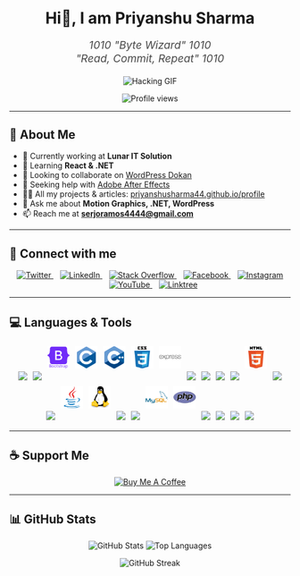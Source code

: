 <!--
  README Profile for Priyanshu Sharma
  Top part exactly as original,
  rest is polished and consistent
-->

<h1 align="center">Hi👋, I am <b>Priyanshu Sharma</b></h1>
<p align="center" style="font-size: 1.2rem; font-style: italic; color: #4a4a4a;">
  1010 "Byte Wizard" 1010
  <br />
  <em>"Read, Commit, Repeat" 1010</em>
</p>

<p align="center">
  <img alt="Hacking GIF" src="https://media.tenor.com/rePDfDWO3XoAAAAd/hacking.gif" width="400" />
</p>

<p align="center">
  <img src="https://komarev.com/ghpvc/?username=priyanshusharma44&label=Profile%20views&color=0e75b6&style=flat" alt="Profile views" />
</p>

---

## 🚀 About Me

- 🔭 Currently working at **Lunar IT Solution**
- 🌱 Learning **React & .NET**
- 👯 Looking to collaborate on [WordPress Dokan](https://wordpress.org/plugins/dokan-lite/)
- 🤝 Seeking help with [Adobe After Effects](https://www.adobe.com/products/aftereffects.html)
- 👨‍💻 All my projects & articles: [priyanshusharma44.github.io/profile](https://priyanshusharma44.github.io/profile/)
- 💬 Ask me about **Motion Graphics, .NET, WordPress**
- 📫 Reach me at **serjoramos4444@gmail.com**

---

## 🔗 Connect with me

<p align="center">
  <a href="https://twitter.com/kattelpriyanshu" target="_blank" rel="noopener">
    <img alt="Twitter" src="https://img.shields.io/twitter/follow/kattelpriyanshu?logo=twitter&style=social" />
  </a>
  <a href="https://linkedin.com/in/priyanshusharma44" target="_blank" rel="noopener" style="margin-left:12px;">
    <img alt="LinkedIn" src="https://img.shields.io/badge/LinkedIn-Priyanshu%20Sharma-blue?logo=linkedin&style=social" />
  </a>
  <a href="https://stackoverflow.com/users/your_userid_here" target="_blank" rel="noopener" style="margin-left:12px;">
    <img alt="Stack Overflow" src="https://img.shields.io/badge/StackOverflow-Priyanshu-orange?logo=stackoverflow&style=social" />
  </a>
  <a href="https://facebook.com/priyanshusharma44" target="_blank" rel="noopener" style="margin-left:12px;">
    <img alt="Facebook" src="https://img.shields.io/badge/Facebook-Priyanshu-blue?logo=facebook&style=social" />
  </a>
  <a href="https://instagram.com/priyanshu.efx" target="_blank" rel="noopener" style="margin-left:12px;">
    <img alt="Instagram" src="https://img.shields.io/badge/Instagram-priyanshu.efx-purple?logo=instagram&style=social" />
  </a>
  <a href="https://youtube.com/c/priyanshukattel" target="_blank" rel="noopener" style="margin-left:12px;">
    <img alt="YouTube" src="https://img.shields.io/badge/YouTube-Priyanshu-red?logo=youtube&style=social" />
  </a>
  <a href="https://linktr.ee/priyanshuefx" target="_blank" rel="noopener" style="margin-left:12px;">
    <img alt="Linktree" src="https://img.shields.io/badge/Linktree-Priyanshu-green?logo=linktree&style=social" />
  </a>
</p>

---

## 💻 Languages & Tools

<p align="center" style="font-size: 0;">
  <a href="https://www.arduino.cc/" target="_blank" rel="noreferrer" title="Arduino">
    <img src="https://cdn.worldvectorlogo.com/logos/arduino-1.svg" alt="arduino" width="40" height="40" style="margin: 5px" />
  </a>
  <a href="https://www.blender.org/" target="_blank" rel="noreferrer" title="Blender">
    <img src="https://download.blender.org/branding/community/blender_community_badge_white.svg" alt="blender" width="40" height="40" style="margin: 5px" />
  </a>
  <a href="https://getbootstrap.com" target="_blank" rel="noreferrer" title="Bootstrap">
    <img src="https://raw.githubusercontent.com/devicons/devicon/master/icons/bootstrap/bootstrap-plain-wordmark.svg" alt="bootstrap" width="40" height="40" style="margin: 5px" />
  </a>
  <a href="https://www.cprogramming.com/" target="_blank" rel="noreferrer" title="C">
    <img src="https://raw.githubusercontent.com/devicons/devicon/master/icons/c/c-original.svg" alt="c" width="40" height="40" style="margin: 5px" />
  </a>
  <a href="https://www.w3schools.com/cpp/" target="_blank" rel="noreferrer" title="C++">
    <img src="https://raw.githubusercontent.com/devicons/devicon/master/icons/cplusplus/cplusplus-original.svg" alt="cplusplus" width="40" height="40" style="margin: 5px" />
  </a>
  <a href="https://www.w3schools.com/css/" target="_blank" rel="noreferrer" title="CSS3">
    <img src="https://raw.githubusercontent.com/devicons/devicon/master/icons/css3/css3-original-wordmark.svg" alt="css3" width="40" height="40" style="margin: 5px" />
  </a>
  <a href="https://expressjs.com" target="_blank" rel="noreferrer" title="Express.js">
    <img src="https://raw.githubusercontent.com/devicons/devicon/master/icons/express/express-original-wordmark.svg" alt="express" width="40" height="40" style="margin: 5px" />
  </a>
  <a href="https://www.figma.com/" target="_blank" rel="noreferrer" title="Figma">
    <img src="https://www.vectorlogo.zone/logos/figma/figma-icon.svg" alt="figma" width="40" height="40" style="margin: 5px" />
  </a>
  <a href="https://flutter.dev" target="_blank" rel="noreferrer" title="Flutter">
    <img src="https://www.vectorlogo.zone/logos/flutterio/flutterio-icon.svg" alt="flutter" width="40" height="40" style="margin: 5px" />
  </a>
  <a href="https://www.framer.com/" target="_blank" rel="noreferrer" title="Framer">
    <img src="https://www.vectorlogo.zone/logos/framer/framer-icon.svg" alt="framer" width="40" height="40" style="margin: 5px" />
  </a>
  <a href="https://git-scm.com/" target="_blank" rel="noreferrer" title="Git">
    <img src="https://www.vectorlogo.zone/logos/git-scm/git-scm-icon.svg" alt="git" width="40" height="40" style="margin: 5px" />
  </a>
  <a href="https://www.w3.org/html/" target="_blank" rel="noreferrer" title="HTML5">
    <img src="https://raw.githubusercontent.com/devicons/devicon/master/icons/html5/html5-original-wordmark.svg" alt="html5" width="40" height="40" style="margin: 5px" />
  </a>
  <a href="https://www.adobe.com/in/products/illustrator.html" target="_blank" rel="noreferrer" title="Adobe Illustrator">
    <img src="https://www.vectorlogo.zone/logos/adobe_illustrator/adobe_illustrator-icon.svg" alt="illustrator" width="40" height="40" style="margin: 5px" />
  </a>
  <a href="https://www.invisionapp.com/" target="_blank" rel="noreferrer" title="Invision">
    <img src="https://www.vectorlogo.zone/logos/invisionapp/invisionapp-icon.svg" alt="invision" width="40" height="40" style="margin: 5px" />
  </a>
  <a href="https://www.java.com" target="_blank" rel="noreferrer" title="Java">
    <img src="https://raw.githubusercontent.com/devicons/devicon/master/icons/java/java-original.svg" alt="java" width="40" height="40" style="margin: 5px" />
  </a>
  <a href="https://www.linux.org/" target="_blank" rel="noreferrer" title="Linux">
    <img src="https://raw.githubusercontent.com/devicons/devicon/master/icons/linux/linux-original.svg" alt="linux" width="40" height="40" style="margin: 5px" />
  </a>
  <a href="https://www.mathworks.com/" target="_blank" rel="noreferrer" title="Matlab">
    <img src="https://upload.wikimedia.org/wikipedia/commons/2/21/Matlab_Logo.png" alt="matlab" width="40" height="40" style="margin: 5px" />
  </a>
  <a href="https://www.microsoft.com/en-us/sql-server" target="_blank" rel="noreferrer" title="MS SQL Server">
    <img src="https://www.svgrepo.com/show/303229/microsoft-sql-server-logo.svg" alt="mssql" width="40" height="40" style="margin: 5px" />
  </a>
  <a href="https://www.mysql.com/" target="_blank" rel="noreferrer" title="MySQL">
    <img src="https://raw.githubusercontent.com/devicons/devicon/master/icons/mysql/mysql-original-wordmark.svg" alt="mysql" width="40" height="40" style="margin: 5px" />
  </a>
  <a href="https://www.php.net" target="_blank" rel="noreferrer" title="PHP">
    <img src="https://raw.githubusercontent.com/devicons/devicon/master/icons/php/php-original.svg" alt="php" width="40" height="40" style="margin: 5px" />
  </a>
  <a href="https://www.sketch.com/" target="_blank" rel="noreferrer" title="Sketch">
    <img src="https://www.vectorlogo.zone/logos/sketchapp/sketchapp-icon.svg" alt="sketch" width="40" height="40" style="margin: 5px" />
  </a>
  <a href="https://unity.com/" target="_blank" rel="noreferrer" title="Unity">
    <img src="https://www.vectorlogo.zone/logos/unity3d/unity3d-icon.svg" alt="unity" width="40" height="40" style="margin: 5px" />
  </a>
  <a href="https://unrealengine.com/" target="_blank" rel="noreferrer" title="Unreal Engine">
    <img src="https://raw.githubusercontent.com/kenangundogan/fontisto/036b7eca71aab1bef8e6a0518f7329f13ed62f6b/icons/svg/brand/unreal-engine.svg" alt="unreal" width="40" height="40" style="margin: 5px" />
  </a>
  <a href="https://www.adobe.com/products/xd.html" target="_blank" rel="noreferrer" title="Adobe XD">
    <img src="https://cdn.worldvectorlogo.com/logos/adobe-xd.svg" alt="xd" width="40" height="40" style="margin: 5px" />
  </a>
</p>

---

## ☕ Support Me

<p align="center">
  <a href="https://www.buymeacoffee.com/PriyanshuSharma" target="_blank" rel="noopener">
    <img src="https://cdn.buymeacoffee.com/buttons/v2/default-yellow.png" alt="Buy Me A Coffee" height="50" />
  </a>
</p>

---

## 📊 GitHub Stats

<p align="center">
  <img src="https://github-readme-stats.vercel.app/api?username=priyanshusharma44&show_icons=true&locale=en&theme=radical" alt="GitHub Stats" width="48%" />
  <img src="https://github-readme-stats.vercel.app/api/top-langs/?username=priyanshusharma44&layout=compact&theme=radical" alt="Top Languages" width="48%" />
</p>

<p align="center">
  <img src="https://github-readme-streak-stats.herokuapp.com/?user=priyanshusharma44&theme=radical" alt="GitHub Streak" />
</p>
